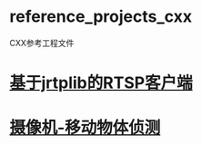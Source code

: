 # reference_projects_cxx
CXX参考工程文件

# [基于jrtplib的RTSP客户端](https://github.com/Ansersion/myRtspClient/tree/master)
# [摄像机-移动物体侦测](https://github.com/Motion-Project/motion)
